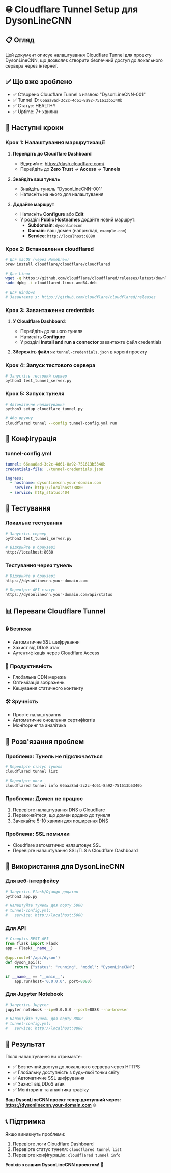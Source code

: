 # 🌐 Cloudflare Tunnel Setup для DysonLineCNN

## 📋 Огляд

Цей документ описує налаштування Cloudflare Tunnel для проекту DysonLineCNN, що дозволяє створити безпечний доступ до локального сервера через інтернет.

## ✅ Що вже зроблено

- ✅ Створено Cloudflare Tunnel з назвою "DysonLineCNN-001"
- ✅ Tunnel ID: `66aaa8ad-3c2c-4d61-8a92-751613b5340b`
- ✅ Статус: HEALTHY
- ✅ Uptime: 7+ хвилин

## 🚀 Наступні кроки

### **Крок 1: Налаштування маршрутизації**

1. **Перейдіть до Cloudflare Dashboard**
   - Відкрийте: https://dash.cloudflare.com/
   - Перейдіть до **Zero Trust** → **Access** → **Tunnels**

2. **Знайдіть ваш тунель**
   - Знайдіть тунель "DysonLineCNN-001"
   - Натисніть на нього для налаштування

3. **Додайте маршрут**
   - Натисніть **Configure** або **Edit**
   - У розділі **Public Hostnames** додайте новий маршрут:
     - **Subdomain**: `dysonlinecnn`
     - **Domain**: ваш домен (наприклад, `example.com`)
     - **Service**: `http://localhost:8080`

### **Крок 2: Встановлення cloudflared**

```bash
# Для macOS (через Homebrew)
brew install cloudflare/cloudflare/cloudflared

# Для Linux
wget -q https://github.com/cloudflare/cloudflared/releases/latest/download/cloudflared-linux-amd64.deb
sudo dpkg -i cloudflared-linux-amd64.deb

# Для Windows
# Завантажте з: https://github.com/cloudflare/cloudflared/releases
```

### **Крок 3: Завантаження credentials**

1. **У Cloudflare Dashboard**:
   - Перейдіть до вашого тунеля
   - Натисніть **Configure**
   - У розділі **Install and run a connector** завантажте файл credentials

2. **Збережіть файл** як `tunnel-credentials.json` в корені проекту

### **Крок 4: Запуск тестового сервера**

```bash
# Запустіть тестовий сервер
python3 test_tunnel_server.py
```

### **Крок 5: Запуск тунеля**

```bash
# Автоматичне налаштування
python3 setup_cloudflare_tunnel.py

# Або вручну
cloudflared tunnel --config tunnel-config.yml run
```

## 🔧 Конфігурація

### **tunnel-config.yml**
```yaml
tunnel: 66aaa8ad-3c2c-4d61-8a92-751613b5340b
credentials-file: ./tunnel-credentials.json

ingress:
  - hostname: dysonlinecnn.your-domain.com
    service: http://localhost:8080
  - service: http_status:404
```

## 🧪 Тестування

### **Локальне тестування**
```bash
# Запустіть сервер
python3 test_tunnel_server.py

# Відкрийте в браузері
http://localhost:8080
```

### **Тестування через тунель**
```bash
# Відкрийте в браузері
https://dysonlinecnn.your-domain.com

# Перевірте API статус
https://dysonlinecnn.your-domain.com/api/status
```

## 📊 Переваги Cloudflare Tunnel

### **🔒 Безпека**
- Автоматичне SSL шифрування
- Захист від DDoS атак
- Аутентифікація через Cloudflare Access

### **🚀 Продуктивність**
- Глобальна CDN мережа
- Оптимізація зображень
- Кешування статичного контенту

### **🛠️ Зручність**
- Просте налаштування
- Автоматичне оновлення сертифікатів
- Моніторинг та аналітика

## 🔧 Розв'язання проблем

### **Проблема: Тунель не підключається**
```bash
# Перевірте статус тунеля
cloudflared tunnel list

# Перевірте логи
cloudflared tunnel info 66aaa8ad-3c2c-4d61-8a92-751613b5340b
```

### **Проблема: Домен не працює**
1. Перевірте налаштування DNS в Cloudflare
2. Переконайтеся, що домен додано до тунеля
3. Зачекайте 5-10 хвилин для поширення DNS

### **Проблема: SSL помилки**
- Cloudflare автоматично налаштовує SSL
- Перевірте налаштування SSL/TLS в Cloudflare Dashboard

## 📱 Використання для DysonLineCNN

### **Для веб-інтерфейсу**
```python
# Запустіть Flask/Django додаток
python3 app.py

# Налаштуйте тунель для порту 5000
# tunnel-config.yml:
#   service: http://localhost:5000
```

### **Для API**
```python
# Створіть REST API
from flask import Flask
app = Flask(__name__)

@app.route('/api/dyson')
def dyson_api():
    return {"status": "running", "model": "DysonLineCNN"}

if __name__ == "__main__":
    app.run(host='0.0.0.0', port=8080)
```

### **Для Jupyter Notebook**
```bash
# Запустіть Jupyter
jupyter notebook --ip=0.0.0.0 --port=8888 --no-browser

# Налаштуйте тунель для порту 8888
# tunnel-config.yml:
#   service: http://localhost:8888
```

## 🎯 Результат

Після налаштування ви отримаєте:

- ✅ Безпечний доступ до локального сервера через HTTPS
- ✅ Глобальну доступність з будь-якої точки світу
- ✅ Автоматичне SSL шифрування
- ✅ Захист від DDoS атак
- ✅ Моніторинг та аналітика трафіку

**Ваш DysonLineCNN проект тепер доступний через:**
**https://dysonlinecnn.your-domain.com** 🌐

## 📞 Підтримка

Якщо виникнуть проблеми:
1. Перевірте логи Cloudflare Dashboard
2. Перевірте статус тунеля: `cloudflared tunnel list`
3. Перевірте конфігурацію: `cloudflared tunnel info`

**Успіхів з вашим DysonLineCNN проектом!** 🚀 